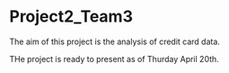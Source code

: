 # Project2_Team3

The aim of this project is the analysis of credit card data.

THe project is ready to present as of Thurday April 20th.
